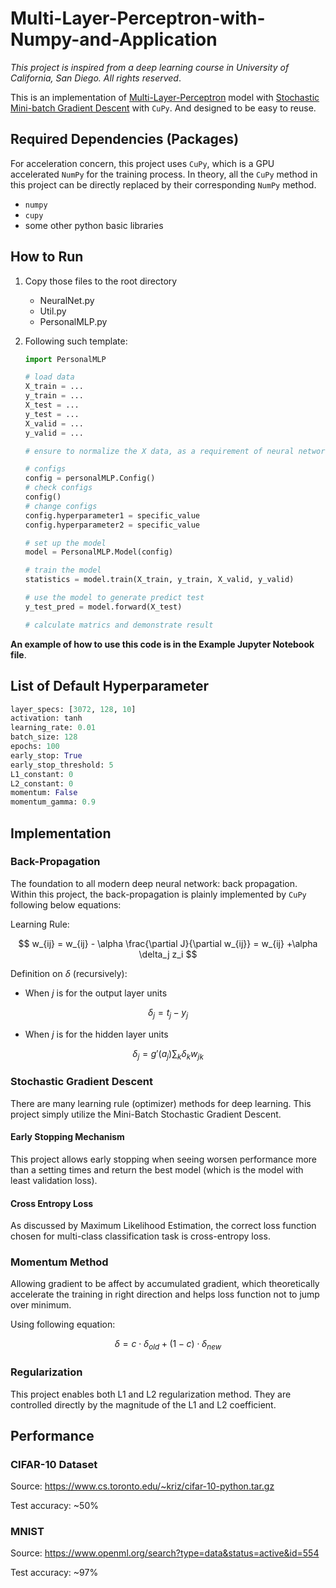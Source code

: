 # Multi-Layer-Perceptron-with-Numpy-and-Application

*This project is inspired from a deep learning course in University of California, San Diego. All rights reserved*. 

This is an implementation of <u>Multi-Layer-Perceptron</u> model with <u>Stochastic Mini-batch Gradient Descent</u> with `CuPy`. And designed to be easy to reuse.

## Required Dependencies (Packages)

For acceleration concern, this project uses `CuPy`, which is a GPU accelerated `NumPy` for the training process. In theory, all the `CuPy` method in this project can be directly replaced by their corresponding `NumPy` method.

- `numpy`
- `cupy`
- some other python basic libraries

## How to Run

1. Copy those files to the root directory

   - NeuralNet.py
   - Util.py
   - PersonalMLP.py

2. Following such template:

   ```python
   import PersonalMLP
   
   # load data 
   X_train = ...
   y_train = ...
   X_test = ...
   y_test = ...
   X_valid = ...
   y_valid = ...
   
   # ensure to normalize the X data, as a requirement of neural network
   
   # configs
   config = personalMLP.Config()
   # check configs
   config()
   # change configs
   config.hyperparameter1 = specific_value
   config.hyperparameter2 = specific_value
   
   # set up the model
   model = PersonalMLP.Model(config)
   
   # train the model
   statistics = model.train(X_train, y_train, X_valid, y_valid)
   
   # use the model to generate predict test
   y_test_pred = model.forward(X_test)
   
   # calculate matrics and demonstrate result
   ```

**An example of how to use this code is in the Example Jupyter Notebook file**.

## List of Default Hyperparameter

```python
layer_specs: [3072, 128, 10]
activation: tanh
learning_rate: 0.01
batch_size: 128
epochs: 100
early_stop: True
early_stop_threshold: 5
L1_constant: 0
L2_constant: 0
momentum: False
momentum_gamma: 0.9
```

## Implementation

### Back-Propagation

The foundation to all modern deep neural network: back propagation. Within this project, the back-propagation is plainly implemented by `CuPy` following below equations:

Learning Rule:

$$
w_{ij} = w_{ij} - \alpha \frac{\partial J}{\partial w_{ij}} = w_{ij} +\alpha \delta_j z_i
$$

Definition on $\delta$ (recursively):

- When $j$ is for the output layer units

$$
 \delta_j = t_j - y_j
$$

- When $j$ is for the hidden layer units

$$
 \delta_j = g'(a_j)\sum_k \delta_k w_{jk}
$$

### Stochastic Gradient Descent

There are many learning rule (optimizer) methods for deep learning. This project simply utilize the Mini-Batch Stochastic Gradient Descent.

#### Early Stopping Mechanism

This project allows early stopping when seeing worsen performance more than a setting times and return the best model (which is the model with least validation loss).

#### Cross Entropy Loss

As discussed by Maximum Likelihood Estimation, the correct loss function chosen for multi-class classification task is cross-entropy loss.

### Momentum Method

Allowing gradient to be affect by accumulated gradient, which theoretically accelerate the training in right direction and helps loss function not to jump over minimum.

Using following equation:

$$
\delta = c\cdot \delta_{old} + (1-c) \cdot \delta_{new}
$$

### Regularization

This project enables both L1 and L2 regularization method. They are controlled directly by the magnitude of the L1 and L2 coefficient.

## Performance

### CIFAR-10 Dataset

Source: https://www.cs.toronto.edu/~kriz/cifar-10-python.tar.gz

Test accuracy: ~50%

### MNIST

Source: https://www.openml.org/search?type=data&status=active&id=554

Test accuracy: ~97%
